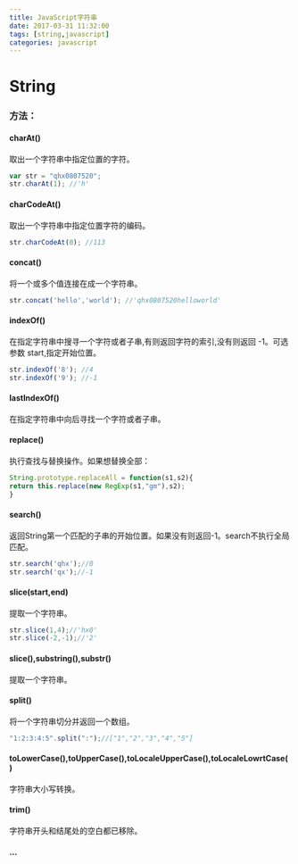 ```yaml
---
title: JavaScript字符串
date: 2017-03-31 11:32:00
tags: [string,javascript]
categories: javascript
---
```


# String
### 方法：
#### charAt()
取出一个字符串中指定位置的字符。
```javascript
var str = "qhx0807520";
str.charAt(1); //'h'
```
#### charCodeAt()
取出一个字符串中指定位置字符的编码。
```javascript
str.charCodeAt(0); //113
```
#### concat()
将一个或多个值连接在成一个字符串。
```javascript
str.concat('hello','world'); //'qhx0807520helloworld'
```
#### indexOf()
在指定字符串中搜寻一个字符或者子串,有则返回字符的索引,没有则返回 -1。可选参数 start,指定开始位置。
```javascript
str.indexOf('8'); //4
str.indexOf('9'); //-1
```
#### lastIndexOf()
在指定字符串中向后寻找一个字符或者子串。
#### replace()
执行查找与替换操作。如果想替换全部：
```javascript
String.prototype.replaceAll = function(s1,s2){ 
return this.replace(new RegExp(s1,"gm"),s2); 
}
```
#### search()
返回String第一个匹配的子串的开始位置。如果没有则返回-1。search不执行全局匹配。
```javascript
str.search('qhx');//0
str.search('qx');//-1
```
#### slice(start,end)
提取一个字符串。
```javascript
str.slice(1,4);//'hx0'
str.slice(-2,-1);//'2'
```
#### slice(),substring(),substr()
提取一个字符串。
#### split()
将一个字符串切分并返回一个数组。
```javascript
"1:2:3:4:5".split(":");//["1","2","3","4","5"]
```
#### toLowerCase(),toUpperCase(),toLocaleUpperCase(),toLocaleLowrtCase()
字符串大小写转换。
#### trim()
字符串开头和结尾处的空白都已移除。
#### ...